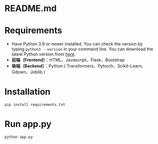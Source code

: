 # README.md

# Requirements

- Have Python 3.9 or newer installed. You can check the version by typing `python3 --version` in your command line. You can download the latest Python version from [here](https://www.python.org/downloads/).
- **前端（Frontend）**：HTML、Javascript、Flask、Bootstrap
- **後端（Backend）**：Python ( Transformers、Pytorch、Scikit-Learn、Gdown、Joblib )

# Installation

```python
pip install requirements.txt
```

# Run app.py

```python
python app.py
```
